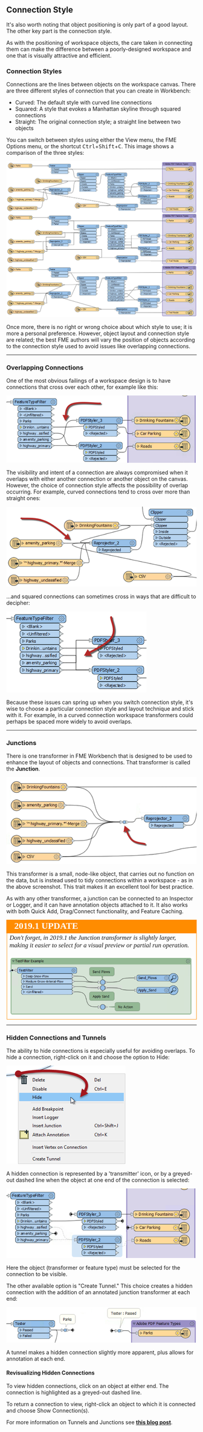 ## Connection Style ##

It's also worth noting that object positioning is only part of a good layout. The other key part is the connection style.

As with the positioning of workspace objects, the care taken in connecting them can make the difference between a poorly-designed workspace and one that is visually attractive and efficient.

### Connection Styles ###

Connections are the lines between objects on the workspace canvas. There are three different styles of connection that you can create in Workbench:

- Curved: The default style with curved line connections
- Squared: A style that evokes a Manhattan skyline through squared connections
- Straight: The original connection style; a straight line between two objects

You can switch between styles using either the View menu, the FME Options menu, or the shortcut <kbd>Ctrl</kbd>+<kbd>Shift</kbd>+<kbd>C</kbd>. This image shows a comparison of the three styles:

![](./Images/Img5.066.ConnectionStyleComparison.png)

Once more, there is no right or wrong choice about which style to use; it is more a personal preference. However, object layout and connection style are related; the best FME authors will vary the position of objects according to the connection style used to avoid issues like overlapping connections.

---

### Overlapping Connections ###

One of the most obvious failings of a workspace design is to have connections that cross over each other, for example like this:

![](./Images/Img5.067.OverlappingConnections.png)

The visibility and intent of a connection are always compromised when it overlaps with either another connection or another object on the canvas. However, the choice of connection style affects the possibility of overlap occurring. For example, curved connections tend to cross over more than straight ones:

![](./Images/Img5.068.CrossingCurveConnections.png)

...and squared connections can sometimes cross in ways that are difficult to decipher:

![](./Images/Img5.069.ManhattanCrossing.png)

Because these issues can spring up when you switch connection style, it's wise to choose a particular connection style and layout technique and stick with it. For example, in a curved connection workspace transformers could perhaps be spaced more widely to avoid overlaps.

---

### Junctions ###

There is one transformer in FME Workbench that is designed to be used to enhance the layout of objects and connections. That transformer is called the **Junction**.

![](./Images/Img5.070.JunctionTransformers.png)

This transformer is a small, node-like object, that carries out no function on the data, but is instead used to tidy connections within a workspace - as in the above screenshot. This trait makes it an excellent tool for best practice.

As with any other transformer, a junction can be connected to an Inspector or Logger, and it can have annotation objects attached to it. It also works with both Quick Add, Drag/Connect functionality, and Feature Caching.


<!--Updated Section--> 

<table style="border-spacing: 0px">
<tr>
<td style="vertical-align:middle;background-color:darkorange;border: 2px solid darkorange">
<i class="fa fa-bolt fa-lg fa-pull-left fa-fw" style="color:white;padding-right: 12px;vertical-align:text-top"></i>
<span style="color:white;font-size:x-large;font-weight: bold;font-family:serif">2019.1 UPDATE</span>
</td>
</tr>

<tr>
<td style="border: 1px solid darkorange">
<span style="font-family:serif; font-style:italic; font-size:larger">
Don't forget, in 2019.1 the Junction transformer is slightly larger, making it easier to select for a visual preview or partial run operation.
<br><br><img src="./Images/Img5.070b.JunctionTransformersDotOne.png">
</span>
</td>
</tr>
</table>

---

### Hidden Connections and Tunnels ###

The ability to hide connections is especially useful for avoiding overlaps. To hide a connection, right-click on it and choose the option to Hide:

![](./Images/Img5.071.HideConnection.png)

A hidden connection is represented by a 'transmitter' icon, or by a greyed-out dashed line when the object at one end of the connection is selected:

![](./Images/Img5.072.HiddenConnections.png)

Here the object (transformer or feature type) must be selected for the connection to be visible.

The other available option is "Create Tunnel." This choice creates a hidden connection with the addition of an annotated junction transformer at each end:

![](./Images/Img5.073.TunnelConnection.png)

A tunnel makes a hidden connection slightly more apparent, plus allows for annotation at each end.

#### Revisualizing Hidden Connections ####

To view hidden connections, click on an object at either end. The connection is highlighted as a greyed-out dashed line.

To return a connection to view, right-click an object to which it is connected and choose Show Connection(s).

For more information on Tunnels and Junctions see <strong><a href="https://www.safe.com/blog/2016/05/fmeevangelist150//">this blog post</a></strong>.
